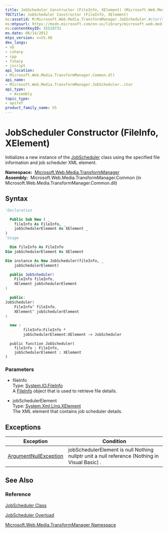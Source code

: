 ```yaml
---
title: JobScheduler Constructor (FileInfo, XElement) (Microsoft.Web.Media.TransformManager)
TOCTitle: JobScheduler Constructor (FileInfo, XElement)
ms:assetid: M:Microsoft.Web.Media.TransformManager.JobScheduler.#ctor(System.IO.FileInfo,System.Xml.Linq.XElement)
ms:mtpsurl: https://msdn.microsoft.com/en-us/library/microsoft.web.media.transformmanager.jobscheduler.jobscheduler(v=VS.90)
ms:contentKeyID: 35520731
ms.date: 06/14/2012
mtps_version: v=VS.90
dev_langs:
- vb
- csharp
- cpp
- fsharp
- jscript
api_location:
- Microsoft.Web.Media.TransformManager.Common.dll
api_name:
- Microsoft.Web.Media.TransformManager.JobScheduler..ctor
api_type:
  - Assembly
topic_type:
- apiref
product_family_name: VS
---
```


# JobScheduler Constructor (FileInfo, XElement)

Initializes a new instance of the [JobScheduler](jobscheduler-class-microsoft-web-media-transformmanager.md) class using the specified file information and job scheduler XML element.

**Namespace:**  [Microsoft.Web.Media.TransformManager](microsoft-web-media-transformmanager-namespace.md)  
**Assembly:**  Microsoft.Web.Media.TransformManager.Common (in Microsoft.Web.Media.TransformManager.Common.dll)

## Syntax

```vb
'Declaration

  Public Sub New ( _
    fileInfo As FileInfo, _
    jobSchedulerElement As XElement _
)
'Usage

  Dim fileInfo As FileInfo
Dim jobSchedulerElement As XElement

Dim instance As New JobScheduler(fileInfo, _
    jobSchedulerElement)
```

```csharp
  public JobScheduler(
    FileInfo fileInfo,
    XElement jobSchedulerElement
)
```

```cpp
  public:
JobScheduler(
    FileInfo^ fileInfo, 
    XElement^ jobSchedulerElement
)
```

``` fsharp
  new : 
        fileInfo:FileInfo * 
        jobSchedulerElement:XElement -> JobScheduler
```

```jscript
  public function JobScheduler(
    fileInfo : FileInfo, 
    jobSchedulerElement : XElement
)
```

### Parameters

  - fileInfo  
    Type: [System.IO.FileInfo](https://msdn.microsoft.com/library/akth6b1k)  
    A [FileInfo](https://msdn.microsoft.com/library/akth6b1k) object that is used to retrieve file details.  

<!-- end list -->

  - jobSchedulerElement  
    Type: [System.Xml.Linq.XElement](https://msdn.microsoft.com/library/bb340098)  
    The XML element that contains job scheduler details.  

## Exceptions

|Exception|Condition|
|--- |--- |
|[ArgumentNullException](https://msdn.microsoft.com/library/27426hcy)|jobSchedulerElement is null Nothing nullptr unit a null reference (Nothing in Visual Basic) .|


## See Also

### Reference

[JobScheduler Class](jobscheduler-class-microsoft-web-media-transformmanager.md)

[JobScheduler Overload](jobscheduler-constructor-microsoft-web-media-transformmanager.md)

[Microsoft.Web.Media.TransformManager Namespace](microsoft-web-media-transformmanager-namespace.md)

